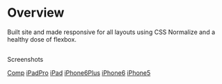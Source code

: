 # Overview

Built site and made responsive for all layouts using CSS Normalize and a healthy dose of flexbox.

##

Screenshots

[Comp](https://christielynam.github.io/cl-comp-challenge-2/screenshots/Comp.png)
[iPadPro](https://christielynam.github.io/cl-comp-challenge-2/screenshots/iPadPro.png)
[iPad](https://christielynam.github.io/cl-comp-challenge-2/screenshots/iPad.png)
[iPhone6Plus](https://christielynam.github.io/cl-comp-challenge-2/screenshots/iPhone6Plus.png)
[iPhone6](https://christielynam.github.io/cl-comp-challenge-2/screenshots/iPhone6.png)
[iPhone5](https://christielynam.github.io/cl-comp-challenge-2/screenshots/iPhone5.png)
